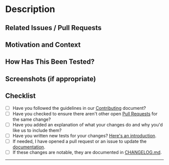 <!--- We squash and merge pull requests, so the title of the PR will be the title of the merge commit -->
<!--- Please follow https://www.conventionalcommits.org/ in the title --->

# Description

<!--- Describe your changes in detail -->

## Related Issues / Pull Requests

<!--- If your PR fixes/resolves one or more issues, or is related to another PR, link to them here. -->
<!--- See: https://docs.GitHub.com/en/free-pro-team@latest/GitHub/managing-your-work-on-GitHub/linking-a-pull-request-to-an-issue#linking-a-pull-request-to-an-issue-using-a-keyword --->

## Motivation and Context

<!--- Why is this change required? What problem does it solve? -->

## How Has This Been Tested?

<!--- Tested on which OS(s)? Tested on light/dark system theme? -->

## Screenshots (if appropriate)

## Checklist

<!--- Go over all the following points, and put an `x` in all the boxes that apply. -->
<!--- You can open a pull request before all these are done, but they should be done before getting merged. -->

- [ ] Have you followed the guidelines in our
      [Contributing](https://github.com/jmuelbert/anniversaryreminder/blob/main/.github/CONTRIBUTING.md)
      document?
- [ ] Have you checked to ensure there aren't other open
      [Pull Requests](https://github.com/jmuelbert/anniversaryreminder/pulls) for the same change?
- [ ] Have you added an explanation of what your changes do and why you'd like us to include them?
- [ ] Have you written new tests for your changes?
      [Here's an introduction](https://help.github.com/articles/creating-a-pull-request/).
- [ ] If needed, I have opened a pull request or an issue to update the
      [documentation](https://jmuelbert.github.io/anniversaryreminder/).
- [ ] If these changes are notable, they are documented in
      [CHANGELOG.md](https://github.com/jmuelbert/anniversaryreminder/blob/main/CHANGELOG.md).

---
